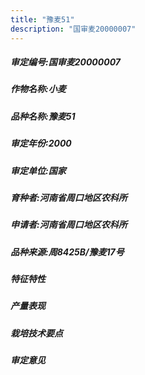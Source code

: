 ```yaml
---
title: "豫麦51"
description: "国审麦20000007"
---
```

##### 审定编号:国审麦20000007

##### 作物名称:小麦

##### 品种名称:豫麦51

##### 审定年份:2000

##### 审定单位:国家

##### 育种者:河南省周口地区农科所

##### 申请者:河南省周口地区农科所

##### 品种来源:周8425B/豫麦17号

##### 特征特性


##### 产量表现


##### 栽培技术要点


##### 审定意见

